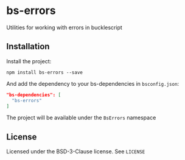 # bs-errors

Utilities for working with errors in bucklescript

## Installation

Install the project:

`npm install bs-errors --save`

And add the dependency to your bs-dependencies in `bsconfig.json`:

```json
"bs-dependencies": [
  "bs-errors"
]
```

The project will be available under the `BsErrors` namespace

## License

Licensed under the BSD-3-Clause license. See `LICENSE`
